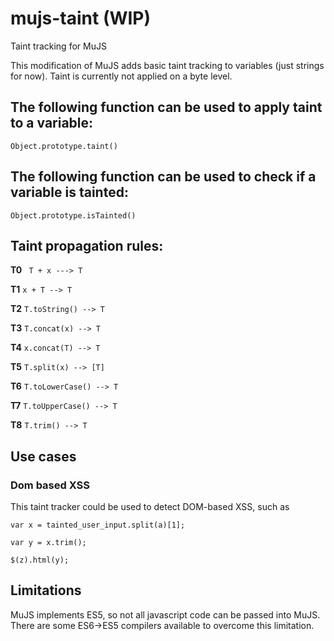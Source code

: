 # mujs-taint (WIP)
Taint tracking for MuJS

This modification of MuJS adds basic taint tracking to variables (just strings for now). Taint is currently not applied on a byte level.

## The following function can be used to apply taint to a variable:

``
Object.prototype.taint()
``

## The following function can be used to check if a variable is tainted:

``
Object.prototype.isTainted()
``

## Taint propagation rules:

**T0** `` T + x ---> T``

**T1** `` x + T --> T ``

**T2** `` T.toString() --> T ``

**T3** `` T.concat(x) --> T ``

**T4** `` x.concat(T) --> T ``

**T5** `` T.split(x) --> [T] ``

**T6** `` T.toLowerCase() --> T ``

**T7** `` T.toUpperCase() --> T ``

**T8** `` T.trim() --> T ``

## Use cases

### Dom based XSS
This taint tracker could be used to detect DOM-based XSS, such as

```
var x = tainted_user_input.split(a)[1];

var y = x.trim();

$(z).html(y);
```

## Limitations

MuJS implements ES5, so not all javascript code can be passed into MuJS. There are some ES6->ES5 compilers available to overcome this limitation.
